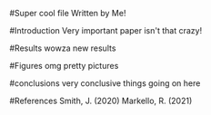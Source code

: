#Super cool file
Written by Me!

#Introduction
Very important paper isn't that crazy!

#Results
wowza new results

#Figures
omg pretty pictures 

#conclusions
very conclusive things going on here

#References
Smith, J. (2020)
Markello, R. (2021)

